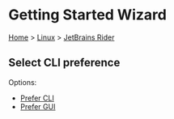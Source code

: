 # Getting Started Wizard

[Home](/docs/wiz/readme.md) > [Linux](Linux.md) > [JetBrains Rider](Linux_Rider.md)

## Select CLI preference

Options:
 * [Prefer CLI](Linux_Rider_Cli.md)
 * [Prefer GUI](Linux_Rider_Gui.md)
